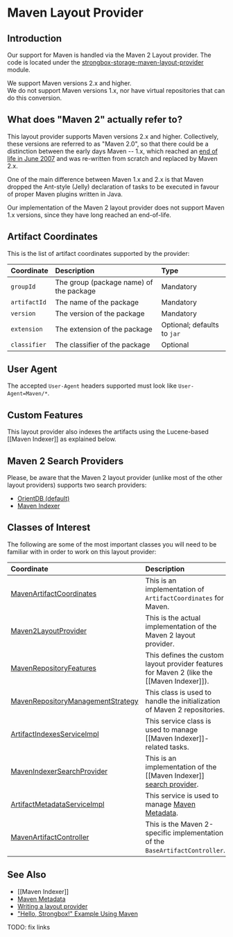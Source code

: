 # Maven Layout Provider

## Introduction

Our support for Maven is handled via the Maven 2 Layout provider.
The code is located under the [strongbox-storage-maven-layout-provider] module.
  
We support Maven versions 2.x and higher.  
We do not support Maven versions 1.x, nor have virtual repositories that can do this conversion.

## What does "Maven 2" actually refer to?

This layout provider supports Maven versions 2.x and higher. Collectively, these versions are referred to as "Maven 2.0",
so that there could be a distinction between the early days Maven -- 1.x, which reached an [end of life in June 2007] 
and was re-written from scratch and replaced by Maven 2.x.  
  
One of the main difference between Maven 1.x and 2.x is that Maven dropped the Ant-style (Jelly) declaration of tasks 
to be executed in favour of proper Maven plugins written in Java.  
  
Our implementation of the Maven 2 layout provider does not support Maven 1.x versions, since they have long reached 
an end-of-life.

## Artifact Coordinates

This is the list of artifact coordinates supported by the provider:

| Coordinate   | Description | Type |
|:-------------|:------------|:-----|
| `groupId`    | The group (package name) of the package | Mandatory |
| `artifactId` | The name of the package | Mandatory |
| `version`    | The version of the package | Mandatory |
| `extension`  | The extension of the package | Optional; defaults to `jar` |
| `classifier` | The classifier of the package | Optional |

## User Agent

The accepted `User-Agent` headers supported must look like `User-Agent=Maven/*`.

## Custom Features

This layout provider also indexes the artifacts using the Lucene-based [[Maven Indexer]] as explained below.

## Maven 2 Search Providers

Please, be aware that the Maven 2 layout provider (unlike most of the other layout providers) supports two search providers:

* [OrientDB (default)](https://github.com/strongbox/strongbox/wiki/Searching#orientdbsearchprovider)
* [Maven Indexer](https://github.com/strongbox/strongbox/wiki/Searching#mavenindexersearchprovider)

## Classes of Interest

The following are some of the most important classes you will need to be familiar with in order to work on this layout provider:

| Coordinate   | Description |
|:-------------|:------------|
| [MavenArtifactCoordinates] | This is an implementation of `ArtifactCoordinates` for Maven. |
| [Maven2LayoutProvider]| This is the actual implementation of the Maven 2 layout provider. |
| [MavenRepositoryFeatures]| This defines the custom layout provider features for Maven 2 (like the [[Maven Indexer]]). |
| [MavenRepositoryManagementStrategy] | This class is used to handle the initialization of Maven 2 repositories. |
| [ArtifactIndexesServiceImpl] | This service class is used to manage [[Maven Indexer]]-related tasks. |
| [MavenIndexerSearchProvider] | This is an implementation of the [[Maven Indexer]] [search provider](https://github.com/strongbox/strongbox/wiki/Searching#search-providers). |
| [ArtifactMetadataServiceImpl] | This service is used to manage [Maven Metadata]. |
| [MavenArtifactController] | This is the Maven 2-specific implementation of the `BaseArtifactController`. |

## See Also
* [[Maven Indexer]]
* [Maven Metadata]
* [Writing a layout provider]
* ["Hello, Strongbox!" Example Using Maven](https://github.com/strongbox/strongbox-examples/tree/master/hello-strongbox-maven) 


[end of life in June 2007]: https://maven.apache.org/maven-1.x-eol.html
[Writing a layout provider]: ./how-to-implement-your-own-repository-format.md
[strongbox-storage-maven-layout-provider]: https://github.com/strongbox/strongbox/tree/master/strongbox-storage/strongbox-storage-layout-providers/strongbox-storage-maven-layout/strongbox-storage-maven-layout-provider
[MavenArtifactCoordinates]: https://github.com/strongbox/strongbox/blob/master/strongbox-storage/strongbox-storage-layout-providers/strongbox-storage-maven-layout/strongbox-storage-maven-layout-provider/src/main/java/org/carlspring/strongbox/artifact/coordinates/MavenArtifactCoordinates.java
[Maven2LayoutProvider]: https://github.com/strongbox/strongbox/blob/master/strongbox-storage/strongbox-storage-layout-providers/strongbox-storage-maven-layout/strongbox-storage-maven-layout-provider/src/main/java/org/carlspring/strongbox/providers/layout/Maven2LayoutProvider.java
[MavenRepositoryFeatures]: https://github.com/strongbox/strongbox/blob/master/strongbox-storage/strongbox-storage-layout-providers/strongbox-storage-maven-layout/strongbox-storage-maven-layout-provider/src/main/java/org/carlspring/strongbox/repository/MavenRepositoryFeatures.java
[MavenRepositoryManagementStrategy]: https://github.com/strongbox/strongbox/blob/master/strongbox-storage/strongbox-storage-layout-providers/strongbox-storage-maven-layout/strongbox-storage-maven-layout-provider/src/main/java/org/carlspring/strongbox/repository/MavenRepositoryManagementStrategy.java
[ArtifactIndexesServiceImpl]: https://github.com/strongbox/strongbox/blob/master/strongbox-storage/strongbox-storage-layout-providers/strongbox-storage-maven-layout/strongbox-storage-maven-layout-provider/src/main/java/org/carlspring/strongbox/services/impl/ArtifactIndexesServiceImpl.java
[MavenIndexerSearchProvider]: https://github.com/strongbox/strongbox/blob/master/strongbox-storage/strongbox-storage-layout-providers/strongbox-storage-maven-layout/strongbox-storage-maven-layout-provider/src/main/java/org/carlspring/strongbox/providers/search/MavenIndexerSearchProvider.java
[ArtifactMetadataServiceImpl]: https://github.com/strongbox/strongbox/blob/master/strongbox-storage/strongbox-storage-layout-providers/strongbox-storage-maven-layout/strongbox-storage-maven-layout-provider/src/main/java/org/carlspring/strongbox/services/impl/ArtifactMetadataServiceImpl.java
[MavenArtifactController]: https://github.com/strongbox/strongbox/blob/master/strongbox-web-core/src/main/java/org/carlspring/strongbox/controllers/maven/MavenArtifactController.java
[Maven Metadata]: ../metadata/maven-metadata.md

TODO: fix links
